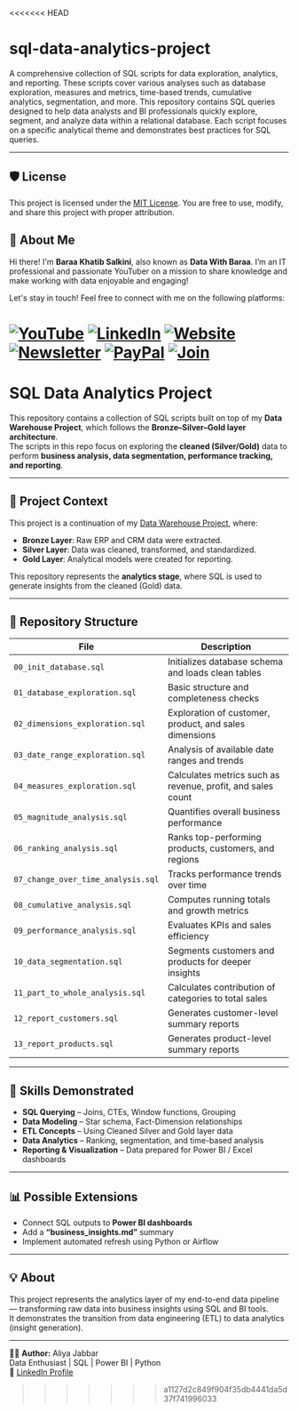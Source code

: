 <<<<<<< HEAD
# sql-data-analytics-project
A comprehensive collection of SQL scripts for data exploration, analytics, and reporting. These scripts cover various analyses such as database exploration, measures and metrics, time-based trends, cumulative analytics, segmentation, and more.
This repository contains SQL queries designed to help data analysts and BI professionals quickly explore, segment, and analyze data within a relational database. Each script focuses on a specific analytical theme and demonstrates best practices for SQL queries.

---

## 🛡️ License

This project is licensed under the [MIT License](LICENSE). You are free to use, modify, and share this project with proper attribution.

## 🌟 About Me

Hi there! I'm **Baraa Khatib Salkini**, also known as **Data With Baraa**. I’m an IT professional and passionate YouTuber on a mission to share knowledge and make working with data enjoyable and engaging!

Let's stay in touch! Feel free to connect with me on the following platforms:

[![YouTube](https://img.shields.io/badge/YouTube-red?style=for-the-badge&logo=youtube&logoColor=white)](http://bit.ly/3GiCVUE)
[![LinkedIn](https://img.shields.io/badge/LinkedIn-0077B5?style=for-the-badge&logo=linkedin&logoColor=white)](https://linkedin.com/in/baraa-khatib-salkini)
[![Website](https://img.shields.io/badge/Website-000000?style=for-the-badge&logo=google-chrome&logoColor=white)](https://www.datawithbaraa.com)
[![Newsletter](https://img.shields.io/badge/Newsletter-FF5722?style=for-the-badge&logo=substack&logoColor=white)](https://bit.ly/BaraaNewsletter)
[![PayPal](https://img.shields.io/badge/PayPal-00457C?style=for-the-badge&logo=paypal&logoColor=white)](https://paypal.me/baraasalkini)
[![Join](https://img.shields.io/badge/Join-FF0000?style=for-the-badge&logo=youtube&logoColor=white)](https://www.youtube.com/@datawithbaraa)
=======

# SQL Data Analytics Project

This repository contains a collection of SQL scripts built on top of my **Data Warehouse Project**, which follows the **Bronze–Silver–Gold layer architecture**.  
The scripts in this repo focus on exploring the **cleaned (Silver/Gold)** data to perform **business analysis, data segmentation, performance tracking, and reporting**.

---

## 🧱 Project Context

This project is a continuation of my [Data Warehouse Project](../data-warehouse-project), where:
- **Bronze Layer**: Raw ERP and CRM data were extracted.
- **Silver Layer**: Data was cleaned, transformed, and standardized.
- **Gold Layer**: Analytical models were created for reporting.

This repository represents the **analytics stage**, where SQL is used to generate insights from the cleaned (Gold) data.

---

## 📂 Repository Structure

| File | Description |
|------|--------------|
| `00_init_database.sql` | Initializes database schema and loads clean tables |
| `01_database_exploration.sql` | Basic structure and completeness checks |
| `02_dimensions_exploration.sql` | Exploration of customer, product, and sales dimensions |
| `03_date_range_exploration.sql` | Analysis of available date ranges and trends |
| `04_measures_exploration.sql` | Calculates metrics such as revenue, profit, and sales count |
| `05_magnitude_analysis.sql` | Quantifies overall business performance |
| `06_ranking_analysis.sql` | Ranks top-performing products, customers, and regions |
| `07_change_over_time_analysis.sql` | Tracks performance trends over time |
| `08_cumulative_analysis.sql` | Computes running totals and growth metrics |
| `09_performance_analysis.sql` | Evaluates KPIs and sales efficiency |
| `10_data_segmentation.sql` | Segments customers and products for deeper insights |
| `11_part_to_whole_analysis.sql` | Calculates contribution of categories to total sales |
| `12_report_customers.sql` | Generates customer-level summary reports |
| `13_report_products.sql` | Generates product-level summary reports |

---

## 🧠 Skills Demonstrated

- **SQL Querying** – Joins, CTEs, Window functions, Grouping  
- **Data Modeling** – Star schema, Fact-Dimension relationships  
- **ETL Concepts** – Using Cleaned Silver and Gold layer data  
- **Data Analytics** – Ranking, segmentation, and time-based analysis  
- **Reporting & Visualization** – Data prepared for Power BI / Excel dashboards

---

## 📊 Possible Extensions

- Connect SQL outputs to **Power BI dashboards**
- Add a **“business_insights.md”** summary
- Implement automated refresh using Python or Airflow

---

## 💡 About

This project represents the analytics layer of my end-to-end data pipeline — transforming raw data into business insights using SQL and BI tools.  
It demonstrates the transition from data engineering (ETL) to data analytics (insight generation).

---

👩‍💻 **Author:** Aliya Jabbar  
 Data Enthusiast | SQL | Power BI | Python  
🔗 [LinkedIn Profile](#)

>>>>>>> a1127d2c849f904f35db4441da5d37f741996033
